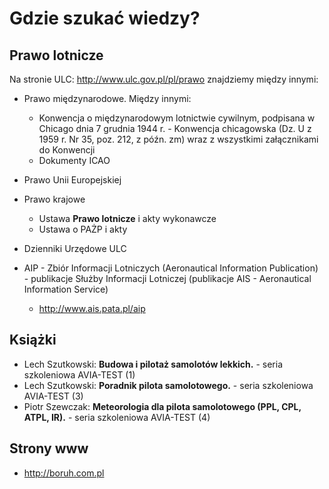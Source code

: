 # Gdzie szukać wiedzy?

## Prawo lotnicze
Na stronie ULC: http://www.ulc.gov.pl/pl/prawo znajdziemy między innymi:

* Prawo międzynarodowe. Między innymi:
  * Konwencja o międzynarodowym lotnictwie cywilnym, podpisana w Chicago dnia 7 grudnia 1944 r. - Konwencja chicagowska (Dz. U z 1959 r. Nr 35, poz. 212, z późn. zm) wraz z wszystkimi załącznikami do Konwencji
  * Dokumenty ICAO
* Prawo Unii Europejskiej
* Prawo krajowe
  * Ustawa **Prawo lotnicze** i akty wykonawcze
  * Ustawa o PAŻP i akty
* Dzienniki Urzędowe ULC

* AIP - Zbiór Informacji Lotniczych (Aeronautical Information Publication) - publikacje Służby Informacji Lotniczej (publikacje AIS - Aeronautical Information Service)
  * http://www.ais.pata.pl/aip


## Książki
* Lech Szutkowski: __Budowa i pilotaż samolotów lekkich.__ - seria szkoleniowa AVIA-TEST (1)
* Lech Szutkowski: __Poradnik pilota samolotowego.__ - seria szkoleniowa AVIA-TEST (3)
* Piotr Szewczak: __Meteorologia dla pilota samolotowego (PPL, CPL, ATPL, IR).__ - seria szkoleniowa AVIA-TEST (4)

## Strony www
* http://boruh.com.pl
